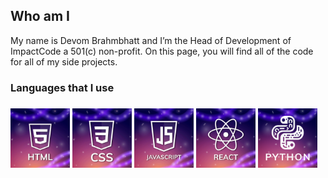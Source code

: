 
<h2>Who am I</h2>
My name is Devom Brahmbhatt and I’m the Head of Development of ImpactCode a 501(c) non-profit. On this page, you will find all of the code for all of my side projects.
  
<h3>Languages that I use<h3>
<div style="display: inline;">
<img src="Images/HTML.png" alt="HTML" width="95"/>
<img src="Images/CSS.png" alt="CSS" width="95"/>
<img src="Images/JS.png" alt="JavaScript" width="95"/>
<img src="Images/REACT.png" alt="ReactJS" width="95"/>
<img src="Images/PYTHON.png" alt="Python" width="95"/>
<!--
<img src="Images/SWIFT.png" alt="Swift" width="95"/>
<img src="Images/C.png" alt="C" width="95"/>
<img src="Images/C++.png" alt="C++" width="95"/>
<img src="Images/C_Sharp.png" alt="C#" width="95"/>
<img src="Images/PHP.png" alt="PHP" width="95"/>
-->
</div>
